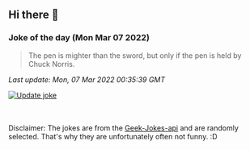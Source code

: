 ## Hi there 👋

### Joke of the day (Mon Mar 07 2022)
<!-- joke -->
>The pen is mighter than the sword, but only if the pen is held by Chuck Norris.
<!-- /joke -->

*Last update: Mon, 07 Mar 2022 00:35:39 GMT*

[![Update joke](https://github.com/nclskfm/nclskfm/actions/workflows/joke.yml/badge.svg)](https://github.com/nclskfm/nclskfm/actions/workflows/joke.yml)

<br><br>
Disclaimer: The jokes are from the [Geek-Jokes-api](https://github.com/sameerkumar18/geek-joke-api) and are randomly selected. That's why they are unfortunately often not funny. :D
